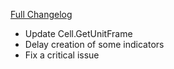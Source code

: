 [Full Changelog](https://github.com/enderneko/Cell/compare/r231-release...ffe8f9fb5ac504c8752d0483f056ff1dea02f2cf)

- Update Cell.GetUnitFrame
- Delay creation of some indicators
- Fix a critical issue
